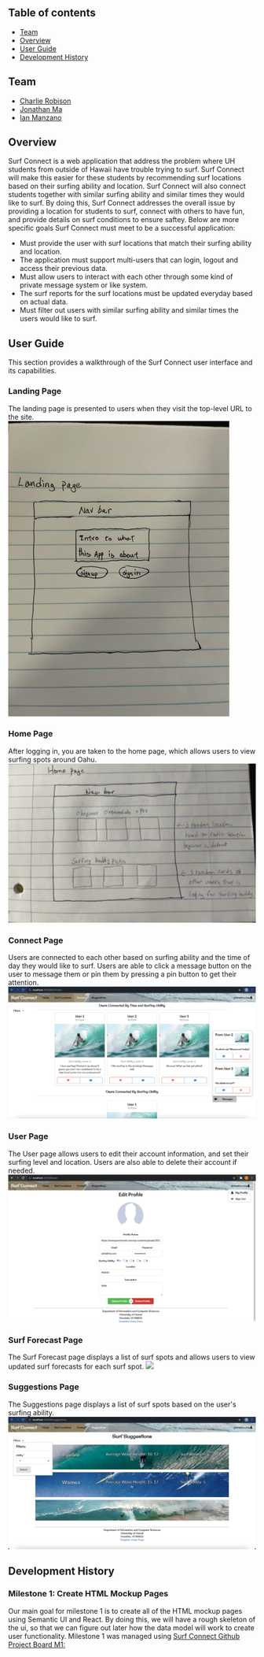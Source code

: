 ## Table of contents

* [Team](#team)
* [Overview](#overview)
* [User Guide](#user-guide)
* [Development History](#development-history)

## Team
* [Charlie Robison](https://charlie-robison.github.io/)
* [Jonathan Ma](https://jonathan-ma.github.io/)
* [Ian Manzano](https://ianbm.github.io/)

## Overview

Surf Connect is a web application that address the problem where UH students from outside of Hawaii have trouble trying to surf. Surf Connect will make this easier for these students by recommending surf locations based on their surfing ability and location. Surf Connect will also connect students together with similar surfing ability and similar times they would like to surf. By doing this, Surf Connect addresses the overall issue by providing a location for students to surf, connect with others to have fun, and provide details on surf conditions to ensure saftey. Below are more specific goals Surf Connect must meet to be a successful application:

* Must provide the user with surf locations that match their surfing ability and location.
* The application must support multi-users that can login, logout and access their previous data.
* Must allow users to interact with each other through some kind of private message system or like system.
* The surf reports for the surf locations must be updated everyday based on actual data.
* Must filter out users with similar surfing ability and similar times the users would like to surf.

## User Guide
This section provides a walkthrough of the Surf Connect user interface and its capabilities.

### Landing Page
The landing page is presented to users when they visit the top-level URL to the site.
<img src="images/Landing-Page-Mockup.png" >

### Home Page
After logging in, you are taken to the home page, which allows users to view surfing spots around Oahu.
<img src="images/Home-Page-Mockup.png" >

### Connect Page
Users are connected to each other based on surfing ability and the time of day they would like to surf. Users are able to click a message button on the user to message them or pin them by pressing a pin button to get their attention.
<img src="images/connect-html-mockup.png" >

### User Page
The User page allows users to edit their account information, and set their surfing level and location. Users are also able to delete their account if needed.
<img src="images/user-html-mockup.png" >

### Surf Forecast Page
The Surf Forecast page displays a list of surf spots and allows users to view updated surf forecasts for each surf spot.
<img src="images/forecast-html-mockup.png" >

### Suggestions Page
The Suggestions page displays a list of surf spots based on the user's surfing ability.
<img src="images/suggestions-html-mockup.png">

## Development History

### Milestone 1: Create HTML Mockup Pages
Our main goal for milestone 1 is to create all of the HTML mockup pages using Semantic UI and React. By doing this, we will have a rough skeleton of the ui, so that we can figure out later how the data model will work to create user functionality.
Milestone 1 was managed using [Surf Connect Github Project Board M1:](https://github.com/surf-connect/surf-connect/projects/1)
